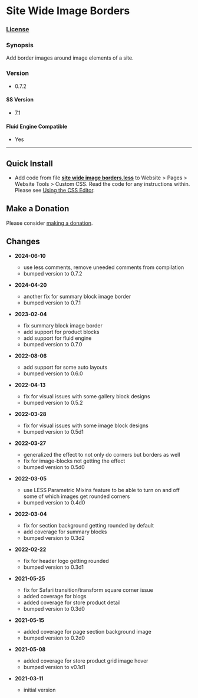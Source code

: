 # Site Wide Image Borders

### [License][1]

### Synopsis

Add border images around image elements of a site.

### Version

  * 0.7.2

#### SS Version

  * 7.1

#### Fluid Engine Compatible

  * Yes

---

## Quick Install

* Add code from file **[site wide image borders.less][2]** to Website > Pages >
  Website Tools > Custom CSS. Read the code for any instructions within. Please
  see [Using the CSS Editor][4].

## Make a Donation

Please consider [making a donation][3].

## Changes

* **2024-06-10**

  * use less comments, remove uneeded comments from compilation
  * bumped version to 0.7.2
  
* **2024-04-20**

  * another fix for summary block image border
  * bumped version to 0.7.1
  
* **2023-02-04**

  * fix summary block image border
  * add support for product blocks
  * add support for fluid engine
  * bumped version to 0.7.0
  
* **2022-08-06**

  * add support for some auto layouts
  * bumped version to 0.6.0
  
* **2022-04-13**

  * fix for visual issues with some gallery block designs
  * bumped version to 0.5.2
  
* **2022-03-28**

  * fix for visual issues with some image block designs
  * bumped version to 0.5d1
  
* **2022-03-27**

  * generalized the effect to not only do corners but borders as well
  * fix for image-blocks not getting the effect
  * bumped version to 0.5d0
  
* **2022-03-05**

  * use LESS Parametric Mixins feature to be able to turn on and off some of
    which images get rounded corners
  * bumped version to 0.4d0
  
* **2022-03-04**

  * fix for section background getting rounded by default
  * add coverage for summary blocks
  * bumped version to 0.3d2
  
* **2022-02-22**

  * fix for header logo getting rounded
  * bumped version to 0.3d1
  
* **2021-05-25**

  * fix for Safari transition/transform square corner issue
  * added coverage for blogs
  * added coverage for store product detail
  * bumped version to 0.3d0
  
* **2021-05-15**

  * added coverage for page section background image
  * bumped version to 0.2d0
  
* **2021-05-08**

  * added coverage for store product grid image hover
  * bumped version to v0.1d1
  
* **2021-03-11**

  * initial version

[1]: https://github.com/tomsWebConsulting/twcsl/blob/main/LICENSE.txt#L1
[2]: site%20wide%20image%20borders.less#L1
[3]: https://github.com/tomsWebConsulting/twcsl#make-a-donation
[4]: https://support.squarespace.com/hc/en-us/articles/206545567-Using-the-CSS-Editor

